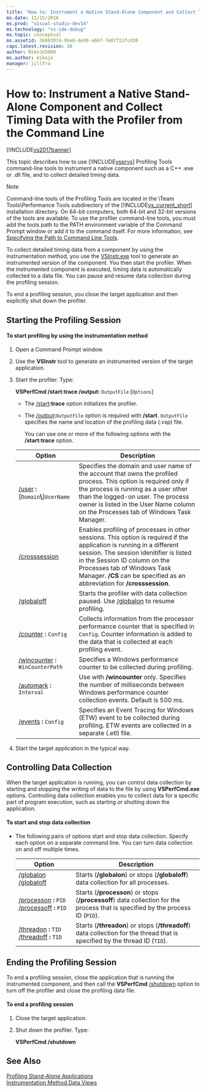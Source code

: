 ```yaml
---
title: "How to: Instrument a Native Stand-Alone Component and Collect Timing Data with the Profiler from the Command Line | Microsoft Docs"
ms.date: 11/15/2016
ms.prod: "visual-studio-dev14"
ms.technology: "vs-ide-debug"
ms.topic: conceptual
ms.assetid: 36883074-9be8-4e90-a66f-7e87f21fcd30
caps.latest.revision: 30
author: MikeJo5000
ms.author: mikejo
manager: jillfra
---
```

# How to: Instrument a Native Stand-Alone Component and Collect Timing Data with the Profiler from the Command Line
[!INCLUDE[vs2017banner](../includes/vs2017banner.md)]

This topic describes how to use [!INCLUDE[vsprvs](../includes/vsprvs-md.md)] Profiling Tools command-line tools to instrument a native component such as a C++ .exe or .dll file, and to collect detailed timing data.  

> [!NOTE]
>  Command-line tools of the Profiling Tools are located in the \Team Tools\Performance Tools subdirectory of the [!INCLUDE[vs_current_short](../includes/vs-current-short-md.md)] installation directory. On 64-bit computers, both 64-bit and 32-bit versions of the tools are available. To use the profiler command-line tools, you must add the tools path to the PATH environment variable of the Command Prompt window or add it to the command itself. For more information, see [Specifying the Path to Command Line Tools](../profiling/specifying-the-path-to-profiling-tools-command-line-tools.md).  

 To collect detailed timing data from a component by using the instrumentation method, you use the [VSInstr.exe](../profiling/vsinstr.md) tool to generate an instrumented version of the component. You then start the profiler. When the instrumented component is executed, timing data is automatically collected to a data file. You can pause and resume data collection during the profiling session.  

 To end a profiling session, you close the target application and then explicitly shut down the profiler.  

## Starting the Profiling Session  

#### To start profiling by using the instrumentation method  

1. Open a Command Prompt window.  

2. Use the **VSInstr** tool to generate an instrumented version of the target application.  

3. Start the profiler. Type:  

    **VSPerfCmd /start:trace /output:** `OutputFile` [`Options`]  

   - The [/start](../profiling/start.md)**:trace** option initializes the profiler.  

   - The [/output](../profiling/output.md)**:**`OutputFile` option is required with **/start**. `OutputFile` specifies the name and location of the profiling data (.vsp) file.  

     You can use one or more of the following options with the **/start:trace** option.  

   |                                 Option                                  |                                                                                                                                                 Description                                                                                                                                                 |
   |-------------------------------------------------------------------------|-------------------------------------------------------------------------------------------------------------------------------------------------------------------------------------------------------------------------------------------------------------------------------------------------------------|
   | [/user](../profiling/user-vsperfcmd.md) **:**[`Domain`**\\**]`UserName` |             Specifies the domain and user name of the account that owns the profiled process. This option is required only if the process is running as a user other than the logged-on user. The process owner is listed in the User Name column on the Processes tab of Windows Task Manager.             |
   |              [/crosssession](../profiling/crosssession.md)              | Enables profiling of processes in other sessions. This option is required if the application is running in a different session. The session idenitifier is listed in the Session ID column on the Processes tab of Windows Task Manager. **/CS** can be specified as an abbreviation for **/crosssession**. |
   |          [/globaloff](../profiling/globalon-and-globaloff.md)           |                                                                                        Starts the profiler with data collection paused. Use [/globalon](../profiling/globalon-and-globaloff.md) to resume profiling.                                                                                        |
   |           [/counter](../profiling/counter.md) **:** `Config`            |                                                               Collects information from the processor performance counter that is specified in `Config`. Counter information is added to the data that is collected at each profiling event.                                                                |
   |    [/wincounter](../profiling/wincounter.md) **:** `WinCounterPath`     |                                                                                                                  Specifies a Windows performance counter to be collected during profiling.                                                                                                                  |
   |         [/automark](../profiling/automark.md) **:** `Interval`          |                                                                                Use with **/wincounter** only. Specifies the number of milliseconds between Windows performance counter collection events. Default is 500 ms.                                                                                |
   |       [/events](../profiling/events-vsperfcmd.md) **:** `Config`        |                                                                                  Specifies an Event Tracing for Windows (ETW) event to be collected during profiling. ETW events are collected in a separate (.etl) file.                                                                                   |

4. Start the target application in the typical way.  

## Controlling Data Collection  
 When the target application is running, you can control data collection by starting and stopping the writing of data to the file by using **VSPerfCmd.exe** options. Controlling data collection enables you to collect data for a specific part of program execution, such as starting or shutting down the application.  

#### To start and stop data collection  

- The following pairs of options start and stop data collection. Specify each option on a separate command line. You can turn data collection on and off multiple times.  

    |Option|Description|  
    |------------|-----------------|  
    |[/globalon /globaloff](../profiling/globalon-and-globaloff.md)|Starts (**/globalon**) or stops (**/globaloff**) data collection for all processes.|  
    |[/processon](../profiling/processon-and-processoff.md) **:** `PID` [/processoff](../profiling/processon-and-processoff.md) **:** `PID`|Starts (**/processon**) or stops (**/processoff**) data collection for the process that is specified by the process ID (`PID`).|  
    |[/threadon](../profiling/threadon-and-threadoff.md) **:** `TID` [/threadoff](../profiling/threadon-and-threadoff.md) **:** `TID`|Starts (**/threadon**) or stops (**/threadoff**) data collection for the thread that is specified by the thread ID (`TID`).|  

## Ending the Profiling Session  
 To end a profiling session, close the application that is running the instrumented component, and then call the **VSPerfCmd** [/shutdown](../profiling/shutdown.md) option to turn off the profiler and close the profiling data file.  

#### To end a profiling session  

1. Close the target application.  

2. Shut down the profiler. Type:  

     **VSPerfCmd /shutdown**  

## See Also  
 [Profiling Stand-Alone Applications](../profiling/command-line-profiling-of-stand-alone-applications.md)   
 [Instrumentation Method Data Views](../profiling/instrumentation-method-data-views.md)
